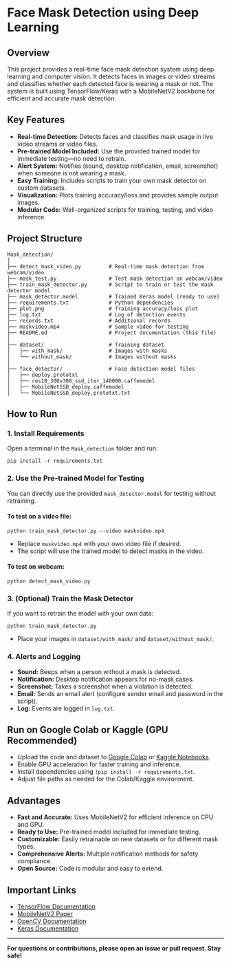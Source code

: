 # Face Mask Detection using Deep Learning

## Overview

This project provides a real-time face mask detection system using deep learning and computer vision. It detects faces in images or video streams and classifies whether each detected face is wearing a mask or not. The system is built using TensorFlow/Keras with a MobileNetV2 backbone for efficient and accurate mask detection.

## Key Features

- **Real-time Detection:** Detects faces and classifies mask usage in live video streams or video files.
- **Pre-trained Model Included:** Use the provided trained model for immediate testing—no need to retrain.
- **Alert System:** Notifies (sound, desktop notification, email, screenshot) when someone is not wearing a mask.
- **Easy Training:** Includes scripts to train your own mask detector on custom datasets.
- **Visualization:** Plots training accuracy/loss and provides sample output images.
- **Modular Code:** Well-organized scripts for training, testing, and video inference.

## Project Structure

```
Mask_detection/
│
├── detect_mask_video.py         # Real-time mask detection from webcam/video
├── mask_test.py                 # Test mask detection on webcam/video
├── train_mask_detector.py       # Script to train or test the mask detector model
├── mask_detector.model          # Trained Keras model (ready to use)
├── requirements.txt             # Python dependencies
├── plot.png                     # Training accuracy/loss plot
├── log.txt                      # Log of detection events
├── records.txt                  # Additional records
├── maskvideo.mp4                # Sample video for testing
├── README.md                    # Project documentation (this file)
│
├── dataset/                     # Training dataset
│   ├── with_mask/               # Images with masks
│   └── without_mask/            # Images without masks
│
├── face_detector/               # Face detection model files
│   ├── deploy.prototxt
│   ├── res10_300x300_ssd_iter_140000.caffemodel
│   ├── MobileNetSSD_deploy.caffemodel
│   └── MobileNetSSD_deploy.prototxt.txt
```

## How to Run

### 1. Install Requirements

Open a terminal in the `Mask_detection` folder and run:

```
pip install -r requirements.txt
```

### 2. Use the Pre-trained Model for Testing

You can directly use the provided `mask_detector.model` for testing without retraining.

#### To test on a video file:

```
python train_mask_detector.py --video maskvideo.mp4
```

- Replace `maskvideo.mp4` with your own video file if desired.
- The script will use the trained model to detect masks in the video.

#### To test on webcam:

```
python detect_mask_video.py
```

### 3. (Optional) Train the Mask Detector

If you want to retrain the model with your own data:

```
python train_mask_detector.py
```

- Place your images in `dataset/with_mask/` and `dataset/without_mask/`.

### 4. Alerts and Logging

- **Sound:** Beeps when a person without a mask is detected.
- **Notification:** Desktop notification appears for no-mask cases.
- **Screenshot:** Takes a screenshot when a violation is detected.
- **Email:** Sends an email alert (configure sender email and password in the script).
- **Log:** Events are logged in `log.txt`.

## Run on Google Colab or Kaggle (GPU Recommended)

- Upload the code and dataset to [Google Colab](https://colab.research.google.com/) or [Kaggle Notebooks](https://www.kaggle.com/code).
- Enable GPU acceleration for faster training and inference.
- Install dependencies using `!pip install -r requirements.txt`.
- Adjust file paths as needed for the Colab/Kaggle environment.

## Advantages

- **Fast and Accurate:** Uses MobileNetV2 for efficient inference on CPU and GPU.
- **Ready to Use:** Pre-trained model included for immediate testing.
- **Customizable:** Easily retrainable on new datasets or for different mask types.
- **Comprehensive Alerts:** Multiple notification methods for safety compliance.
- **Open Source:** Code is modular and easy to extend.

## Important Links

- [TensorFlow Documentation](https://www.tensorflow.org/)
- [MobileNetV2 Paper](https://arxiv.org/abs/1801.04381)
- [OpenCV Documentation](https://docs.opencv.org/)
- [Keras Documentation](https://keras.io/)

---

**For questions or contributions, please open an issue or pull request. Stay safe!**
